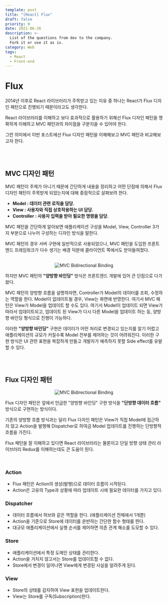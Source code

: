 ```yaml
---
template: post
title: "[React] Flux"
draft: false
priority: 0
date: 2021-06-26
description: >-
  List of the questions from dev to the company.
  Fork it or use it as is.
category: Web
tags:
  - React
  - Front-end
---
```


# **Flux**

2014년 이후로 React 라이브러리가 주목받고 있는 이유 중 하나는 React가 Flux 디자인 패턴으로 진행되기 때문이라고도 생각한다.

React 라이브러리를 이해하고 보다 효과적으로 활용하기 위해선 Flux 디자인 패턴을 명확하게 이해하고 MVC 패턴과의 차이점을 구분지을 수 있어야 한다.

그런 의미에서 이번 포스트에선 Flux 디자인 패턴을 이해해보고 MVC 패턴과 비교해보고자 한다.

<br/>

<br/>

## **MVC 디자인 패턴**

MVC 패턴이 주제가 아니기 때문에 간단하게 내용을 정리하고 어떤 단점에 의해서 Flux 디자인 패턴이 주목받게 되었는지에 대해 중점적으로 살펴보려 한다.

- **Model : 데이터 관련 로직을 담당.**
- **View : 사용자와 직접 상호작용하는 UI 담당.**
- **Controller : 사용자 입력을 받아 필요한 명령을 담당.**

MVC 패턴을 간단하게 알아보면 애플리케이션 구성을 Model, View, Controller 3가지 부분으로 나누어 구성하는 디자인 방식을 말한다.

MVC 패턴의 경우 서버 구현에 일반적으로 사용되었으나, MVC 패턴을 도입한 프론트엔드 프레임워크가 다수 생기는 배경 덕분에 클라이언트 쪽에서도 받아들여졌다.

<br/>

<center>
  <img src='https://user-images.githubusercontent.com/57346455/123436512-a7036780-d609-11eb-890f-e035237107ef.png' alt='MVC Bidirectional Binding'/></center>

하지만 MVC 패턴의 **"양방향 바인딩"** 방식은 프론트엔드 개발에 있어 큰 단점으로 다가왔다.

MVC 패턴의 양방향 흐름을 설명하자면, Controller가 Model의 데이터를 조회, 수정하는 역할을 한다. Model이 없데이트될 경우, View는 화면에 반영한다. 여기서 MVC 패턴은 View가 Model을 업데이트 할 수도 있다. 여기서 Model이 업데이트 되면 View가 따라서 업데이트되고, 업데이트 된 View가 다시 다른 Model을 업데이트 하는 등, 양방향 바인딩 형식으로 진행이 가능하다.

이러한 **"양방향 바인딩"** 구현은 데이터가 어떤 처리로 변경되고 있는지를 알기 어렵고 애플리케이션의 규모가 커질수록 Model 전부를 제어하는 것이 어려워진다. 이러한 구현 방식은 UI 관련 표현을 복잡하게 만들고 개발자가 예측하지 못할 Side effect를 유발할 수 있다.

<br/>

<br/>

## **Flux 디자인 패턴**

<center>
  <img src='https://user-images.githubusercontent.com/57346455/123438838-11b5a280-d60c-11eb-8f68-da83813926f5.png' alt='MVC Bidirectional Binding'/></center>

Flux 디자인 패턴은 앞에서 언급한 "양방향 바인딩" 구현 방식을 **"단방향 데이터 흐름"** 방식으로 구현하는 방식이다.

기존의 양방향 흐름 방식과는 달리 Flux 다자인 패턴은 View가 직접 Model에 접근하지 않고 Action을 발행해 Dispatcher로 하여금 Model 업데이트를 진행하는 단방향적 흐름을 가진다.

Flux 패턴을 잘 이해하고 있다면 React 라이브러리는 물론이고 단일 방향 상태 관리 라이브러리 Redux를 이해하는데도 큰 도움이 된다.

<br/>

### **Action**

- Flux 패턴은 Action의 생성(발행)으로 데이터 흐름이 시작된다.
- Action은 고유의 Type과 상황에 따라 업데이트 시에 필요한 데이터를 가지고 있다.

### **Dispatcher**

- 데이터 흐름에서 허브와 같은 역할을 한다. (애플리케이션 전체에서 1개뿐)
- Action을 기준으로 Store에 데이터를 운반하는 간단한 함수 형태를 띈다.
- 대규모 애플리케이션에서 실행 순서를 제어하면 의존 관계 해소를 도모할 수 있다.

### **Store**

- 애플리케이션에서 특정 도메인 상태를 관리한다.
- Action을 거치지 않고서는 Store를 업데이트할 수 없다.
- Store에서 변경이 일어나면 View에게 변경된 사실을 알려주게 된다.

### **View**

- Store의 상태를 감지하여 View 표현을 업데이트한다.
- View는 Store를 구독(Subscription)한다.

<br/>

<br/>

<br/>

